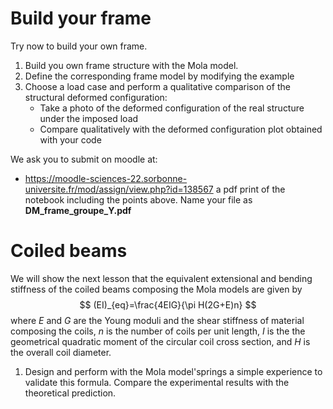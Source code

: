 # Build your frame 

Try now to build your own frame. 

1. Build you own frame structure with the Mola model. 
2. Define the corresponding frame model by modifying the example 
3. Choose a load case and perform a qualitative comparison of the structural deformed configuration:
    - Take a photo of the deformed configuration of the real structure under the imposed load
    - Compare qualitatively with the deformed configuration plot obtained with your code

We ask you to submit on moodle at:
- https://moodle-sciences-22.sorbonne-universite.fr/mod/assign/view.php?id=138567 
a pdf print of the notebook including the points above. Name your file as **DM_frame_groupe_Y.pdf**


# Coiled beams

We will show the next lesson that the equivalent extensional and bending stiffness of the coiled beams composing the Mola models are given by
$$
(EI)_{eq}=\frac{4EIG}{\pi H(2G+E)n}
$$
where $E$ and $G$ are the Young moduli and the shear stiffness of material composing the coils, $n$ is the number of coils per unit length, $I$ is the
the geometrical quadratic moment of the circular coil cross section, and $H$ is the overall coil diameter. 

1. Design and perform with the Mola model'springs a simple experience to validate this formula. Compare the experimental results with the theoretical prediction.
